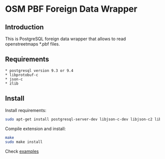 OSM PBF Foreign Data Wrapper
============================

Introduction
------------

This is PostgreSQL foreign data wrapper that allows to read openstreetmaps *.pbf files.

Requirements
------------

    * postgresql version 9.3 or 9.4
    * libprotobuf-c
    * json-c
    * zlib

Install
-------

Install requirements:
```bash
sudo apt-get install postgresql-server-dev libjson-c-dev libjson-c2 libprotobuf-c-dev libprotobuf-c-compiler libprotobuf-c1 zlib1g-dev zlib1g
```

Compile extension and install:
```bash
make
sudo make install
```

Check [examples](https://bitbucket.org/vpikulik/postgres_osm_pbf_fdw/src/c45bc4c5b209e6d5ef1454e010b687f67445f7bc/examples/?at=master "osm fdw examples")
